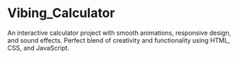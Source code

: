 # Vibing_Calculator
An interactive calculator project with smooth animations, responsive design, and sound effects. Perfect blend of creativity and functionality using HTML, CSS, and JavaScript.
